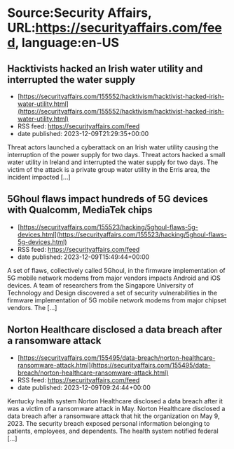 # Source:Security Affairs, URL:https://securityaffairs.com/feed, language:en-US

## Hacktivists hacked an Irish water utility and interrupted the water supply
 - [https://securityaffairs.com/155552/hacktivism/hacktivist-hacked-irish-water-utility.html](https://securityaffairs.com/155552/hacktivism/hacktivist-hacked-irish-water-utility.html)
 - RSS feed: https://securityaffairs.com/feed
 - date published: 2023-12-09T21:29:35+00:00

Threat actors launched a cyberattack on an Irish water utility causing the interruption of the power supply for two days. Threat actors hacked a small water utility in Ireland and interrupted the water supply for two days. The victim of the attack is a private group water utility in the Erris area, the incident impacted [&#8230;]

## 5Ghoul flaws impact hundreds of 5G devices with Qualcomm, MediaTek chips
 - [https://securityaffairs.com/155523/hacking/5ghoul-flaws-5g-devices.html](https://securityaffairs.com/155523/hacking/5ghoul-flaws-5g-devices.html)
 - RSS feed: https://securityaffairs.com/feed
 - date published: 2023-12-09T15:49:44+00:00

A set of flaws, collectively called 5Ghoul, in the firmware implementation of 5G mobile network modems from major vendors impacts Android and iOS devices. A team of researchers from the Singapore University of Technology and Design discovered a set of security vulnerabilities in the firmware implementation of 5G mobile network modems from major chipset vendors. The [&#8230;]

## Norton Healthcare disclosed a data breach after a ransomware attack
 - [https://securityaffairs.com/155495/data-breach/norton-healthcare-ransomware-attack.html](https://securityaffairs.com/155495/data-breach/norton-healthcare-ransomware-attack.html)
 - RSS feed: https://securityaffairs.com/feed
 - date published: 2023-12-09T09:24:44+00:00

Kentucky health system Norton Healthcare disclosed a data breach after it was a victim of a ransomware attack in May. Norton Healthcare disclosed a data breach after a ransomware attack that hit the organization on May 9, 2023. The security breach exposed personal information belonging to patients, employees, and dependents. The health system notified federal [&#8230;]

